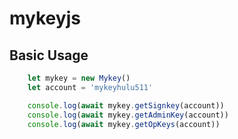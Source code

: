 # mykeyjs


## Basic Usage
```js
    let mykey = new Mykey()
    let account = 'mykeyhulu511'

    console.log(await mykey.getSignkey(account))
    console.log(await mykey.getAdminKey(account))
    console.log(await mykey.getOpKeys(account))
```
